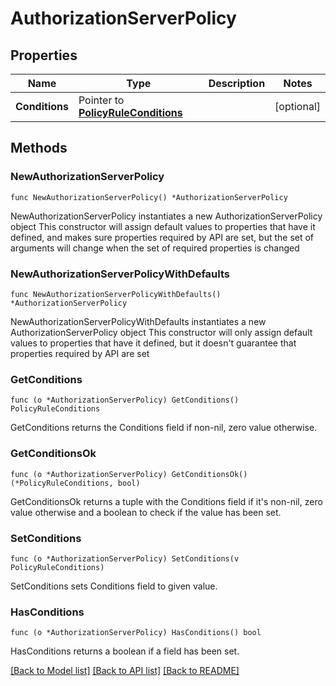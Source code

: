 # AuthorizationServerPolicy

## Properties

Name | Type | Description | Notes
------------ | ------------- | ------------- | -------------
**Conditions** | Pointer to [**PolicyRuleConditions**](PolicyRuleConditions.md) |  | [optional] 

## Methods

### NewAuthorizationServerPolicy

`func NewAuthorizationServerPolicy() *AuthorizationServerPolicy`

NewAuthorizationServerPolicy instantiates a new AuthorizationServerPolicy object
This constructor will assign default values to properties that have it defined,
and makes sure properties required by API are set, but the set of arguments
will change when the set of required properties is changed

### NewAuthorizationServerPolicyWithDefaults

`func NewAuthorizationServerPolicyWithDefaults() *AuthorizationServerPolicy`

NewAuthorizationServerPolicyWithDefaults instantiates a new AuthorizationServerPolicy object
This constructor will only assign default values to properties that have it defined,
but it doesn't guarantee that properties required by API are set

### GetConditions

`func (o *AuthorizationServerPolicy) GetConditions() PolicyRuleConditions`

GetConditions returns the Conditions field if non-nil, zero value otherwise.

### GetConditionsOk

`func (o *AuthorizationServerPolicy) GetConditionsOk() (*PolicyRuleConditions, bool)`

GetConditionsOk returns a tuple with the Conditions field if it's non-nil, zero value otherwise
and a boolean to check if the value has been set.

### SetConditions

`func (o *AuthorizationServerPolicy) SetConditions(v PolicyRuleConditions)`

SetConditions sets Conditions field to given value.

### HasConditions

`func (o *AuthorizationServerPolicy) HasConditions() bool`

HasConditions returns a boolean if a field has been set.


[[Back to Model list]](../README.md#documentation-for-models) [[Back to API list]](../README.md#documentation-for-api-endpoints) [[Back to README]](../README.md)


